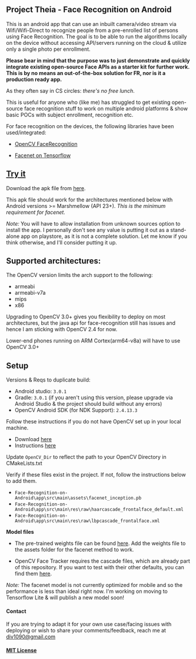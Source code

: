 ## Project Theia - Face Recognition on Android

This is an android app that can use an inbuilt camera/video stream via Wifi/Wifi-Direct to recognize people from a pre-enrolled list of persons using Face Recognition. The goal is to be able to run the algorithms locally on the device without accessing API/servers running on the cloud & utilize only a single photo per enrollment. 

**Please bear in mind that the purpose was to just demonstrate and quickly integrate existing open-source Face APIs as a starter kit for further work. This is by no means an out-of-the-box solution for FR, nor is it a production ready app.**

As they often say in CS circles: *there's no free lunch*. 

This is useful for anyone who (like me) has struggled to get existing open-source face recognition stuff to work on multiple android platforms & show basic POCs with subject enrollment, recognition etc.

For face recognition on the devices, the following libraries have been used/integrated:

 * [OpenCV FaceRecognition](https://docs.opencv.org/2.4/modules/contrib/doc/facerec/facerec_tutorial.html#face-recognition-with-opencv)

 * [Facenet on Tensorflow](https://github.com/davidsandberg/facenet)

## [Try it](https://drive.google.com/open?id=1wZIlJuSOf8ZBC93nQdwiwzVRaIp73ULt)

Download the apk file from [here](https://drive.google.com/open?id=1wZIlJuSOf8ZBC93nQdwiwzVRaIp73ULt).

This apk file should work for the architectures mentioned below with Android versions >= Marshmellow (API 23+). *This is the minimum requirement for facenet.*

*Note:* You will have to allow installation from unknown sources option to install the app. I personally don't see any value is putting it out as a stand-alone app on playstore, as it is not a complete solution. Let me know if you think otherwise, and I'll consider putting it up.

## Supported architectures:

The OpenCV version limits the arch support to the following:
* armeabi
* armeabi-v7a
* mips
* x86

Upgrading to OpenCV 3.0+ gives you flexibility to deploy on most architectures, but the java api for face-recognition still has issues and hence I am sticking with OpenCV 2.4 for now.

Lower-end phones running on ARM Cortex(arm64-v8a) will have to use OpenCV 3.0+

## Setup
Versions & Reqs to duplicate build:
* Android studio: `3.0.1`
* Gradle: `3.0.1` (if you aren't using this version, please upgrade via Android Studio & the project should build without any errors)
* OpenCV Android SDK (for NDK Support): `2.4.13.3`

Follow these instructions if you do not have OpenCV set up in your local machine.
* Download [here](http://sourceforge.net/projects/opencvlibrary/files/opencv-android/2.4.11/OpenCV-2.4.11-android-sdk.zip/download)
* Instructions [here](https://docs.opencv.org/2.4/doc/tutorials/introduction/android_binary_package/O4A_SDK.html)

Update `OpenCV_Dir` to reflect the path to your OpenCV Directory in CMakeLists.txt

Verify if these files exist in the project. If not, follow the instructions below to add them.

* `Face-Recognition-on-Android\app\src\main\assets\facenet_inception.pb`
* `Face-Recognition-on-Android\app\src\main\res\raw\haarcascade_frontalface_default.xml`
* `Face-Recognition-on-Android\app\src\main\res\raw\lbpcascade_frontalface.xml`

**Model files**

* The pre-trained weights file can be found [here](https://drive.google.com/file/d/1pp0DGJTLvc93zdr3V80FJ7J5EvOLApE6/view). Add the weights file to the assets folder for the facenet method to work.

* OpenCV Face Tracker requires the cascade files, which are already part of this repository. If you want to test with their other defaults, you can find them [here](https://github.com/opencv/opencv/tree/master/data).

*Note:* The facenet model is not currently optimized for mobile and so the performance is less than ideal right now. I'm working on moving to Tensorflow Lite & will publish a new model soon!

#### Contact
If you are trying to adapt it for your own use case/facing issues with deploying or wish to share your comments/feedback, reach me at <div1090@gmail.com>

#### [MIT License](LICENSE)
